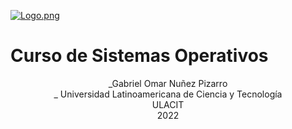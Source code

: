 [![Logo.png](https://i.postimg.cc/TPvjD7ws/Logo.png)](https://postimg.cc/v4X6Rv57)

# Curso de Sistemas Operativos

<div align="center">
_Gabriel Omar Nuñez Pizarro <br>_
Universidad Latinoamericana de Ciencia y Tecnología <br>
ULACIT <br>
2022
</div>

